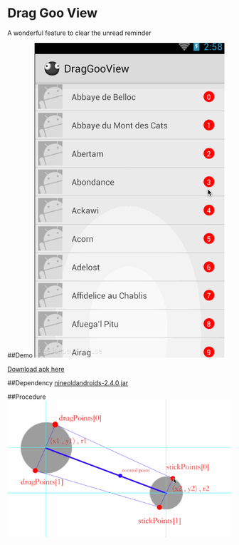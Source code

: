 Drag Goo View
===========

A wonderful feature to clear the unread reminder

##Demo
![](https://github.com/PoplarTang/raw/blob/master/images/DragGooView_Demo.gif)

[Download apk here](https://github.com/PoplarTang/raw/blob/master/apks/DragGooView-v1.0.apk?raw=true)

##Dependency
[nineoldandroids-2.4.0.jar](https://github.com/JakeWharton/NineOldAndroids)

##Procedure
![](https://github.com/PoplarTang/raw/blob/master/images/procedure.gif)
